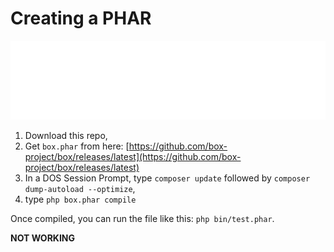 # Creating a PHAR

![Banner](./banner.svg)

1. Download this repo,
2. Get `box.phar` from here: [https://github.com/box-project/box/releases/latest](https://github.com/box-project/box/releases/latest)
3. In a DOS Session Prompt, type `composer update` followed by `composer dump-autoload --optimize`,
4. type `php box.phar compile`

Once compiled, you can run the file like this: `php bin/test.phar`.

**NOT WORKING**

